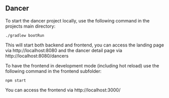 ## Dancer

To start the dancer project locally, use the following command
in the projects main directory:

```
./gradlew bootRun
```

This will start both backend and frontend, you can access the landing page via http://localhost:8080
and the dancer detail page via http://localhost:8080/dancers

To have the frontend in development mode (including hot reload) use the following command in the frontend
subfolder:

```
npm start
``` 

You can access the frontend via http://localhost:3000/